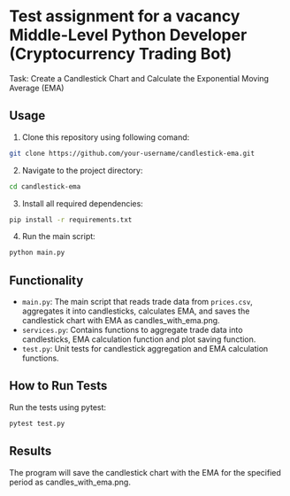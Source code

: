 # Test assignment for a vacancy Middle-Level Python Developer (Cryptocurrency Trading Bot)
Task: Create a Candlestick Chart and Calculate the Exponential Moving Average (EMA)

## Usage
1. Clone this repository using following comand:
```sh
git clone https://github.com/your-username/candlestick-ema.git
```

2. Navigate to the project directory:
```sh
cd candlestick-ema
```

3. Install all required dependencies:
```sh
pip install -r requirements.txt
```

4. Run the main script:
```sh
python main.py
```

## Functionality
- `main.py`: The main script that reads trade data from `prices.csv`, aggregates it into candlesticks, calculates EMA, and saves the candlestick chart with EMA as candles_with_ema.png.
- `services.py`: Contains functions to aggregate trade data into candlesticks, EMA calculation function and plot saving function.
- `test.py`: Unit tests for candlestick aggregation and EMA calculation functions.

## How to Run Tests
Run the tests using pytest:
```sh
pytest test.py
```

## Results
The program will save the candlestick chart with the EMA for the specified period as candles_with_ema.png.
